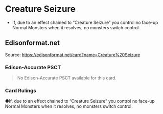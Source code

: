 # Creature Seizure

*   If, due to an effect chained to “Creature Seizure” you control no face-up Normal Monsters when it resolves, no monsters switch control.

## Edisonformat.net

Source: https://edisonformat.net/card?name=Creature%20Seizure

### Edison-Accurate PSCT

> No Edison-Accurate PSCT available for this card.

### Card Rulings

●If, due to an effect chained to “Creature Seizure” you control no face-up Normal Monsters when it resolves, no monsters switch control.
            